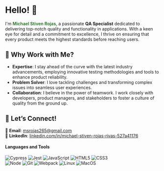 # Hello! 👋

I'm <span style="color: #2E7D32;">**Michael Stiven Rojas**</span>, a passionate **QA Specialist** dedicated to delivering top-notch quality and functionality in applications. With a keen eye for detail and a commitment to excellence, I thrive on ensuring that every product meets the highest standards before reaching users.

## 🌟 Why Work with Me?

- **Expertise**: I stay ahead of the curve with the latest industry advancements, employing innovative testing methodologies and tools to enhance product reliability.
- **Problem Solver**: I love tackling challenges and transforming complex issues into seamless user experiences.
- **Collaboration**: I believe in the power of teamwork. I work closely with developers, product managers, and stakeholders to foster a culture of quality from the ground up.

## 🤝 Let’s Connect!


📧 **Email**: [msrojas265@gmail.com](mailto:msrojas265@gmail.com)  
🔗 **LinkedIn**: [linkedin.com/in/michael-stiven-rojas-rivas-527a41176](https://linkedin.com/in/michael-stiven-rojas-rivas-527a41176)

#### Languages and Tools

<div>
  <img src="https://img.shields.io/badge/Cypress-17202C?style=for-the-badge&logo=cypress&logoColor=white" alt="Cypress">
  <img src="https://img.shields.io/badge/Jest-C21325?logo=jest&logoColor=fff&style=flat" alt="Jest">
  <img src="https://img.shields.io/badge/JavaScript-F7DF1E?logo=javascript&logoColor=000&style=flat" alt="JavaScript">
  <img src="https://img.shields.io/badge/HTML5-E34F26?logo=html5&logoColor=fff&style=flat" alt="HTML5">
  <img src="https://img.shields.io/badge/CSS3-1572B6?logo=css3&logoColor=fff&style=flat" alt="CSS3"><br>
  <img src="https://img.shields.io/node/v/:packageName" alt="Node">
  <img src="https://img.shields.io/badge/Git-F05032?logo=git&logoColor=fff&style=flat" alt="Git">
  <img src="https://img.shields.io/badge/Webpack-8DD6F9?logo=webpack&logoColor=000&style=flat" alt="Webpack">
  <img src="https://img.shields.io/badge/Linux-FCC624?logo=linux&logoColor=000&style=flat" alt="Linux">
  <img src="https://shields.io/badge/MacOS--9cf?logo=Apple&style=social" alt="MacOS">
</div>


<!--
**Michael0967/Michael0967** is a ✨ _special_ ✨ repository because its `README.md` (this file) appears on your GitHub profile.

Here are some ideas to get you started:

- 🔭 I’m currently working on ...
- 🌱 I’m currently learning ...
- 👯 I’m looking to collaborate on ...
- 🤔 I’m looking for help with ...
- 💬 Ask me about ...
- 📫 How to reach me: ...
- 😄 Pronouns: ...
- ⚡ Fun fact: ...
-->
